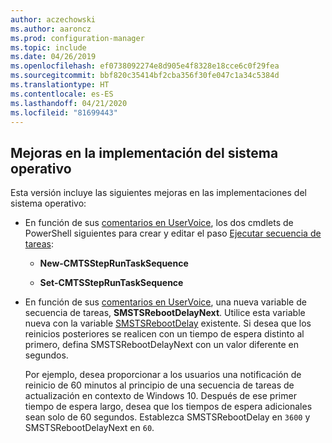 ```yaml
---
author: aczechowski
ms.author: aaroncz
ms.prod: configuration-manager
ms.topic: include
ms.date: 04/26/2019
ms.openlocfilehash: ef0738092274e8d905e4f8328e18cce6c0f29fea
ms.sourcegitcommit: bbf820c35414bf2cba356f30fe047c1a34c5384d
ms.translationtype: HT
ms.contentlocale: es-ES
ms.lasthandoff: 04/21/2020
ms.locfileid: "81699443"
---
```

## <a name="improvements-to-os-deployment"></a><a name="bkmk_osd"></a> Mejoras en la implementación del sistema operativo
<!--2839943,4447680-->

Esta versión incluye las siguientes mejoras en las implementaciones del sistema operativo:

- En función de sus [comentarios en UserVoice](https://configurationmanager.uservoice.com/forums/300492-ideas/suggestions/36448339-powershell-cmdlet-for-modifying-nested-task-sequen), los dos cmdlets de PowerShell siguientes para crear y editar el paso [Ejecutar secuencia de tareas](../../../../../osd/understand/task-sequence-steps.md#child-task-sequence):  

    - **New-CMTSStepRunTaskSequence**

    - **Set-CMTSStepRunTaskSequence**

- En función de sus [comentarios en UserVoice](https://configurationmanager.uservoice.com/forums/300492-ideas/suggestions/19876177-upgrade-operating-system-task-should-be-able-to-us), una nueva variable de secuencia de tareas, **SMSTSRebootDelayNext**. Utilice esta variable nueva con la variable [SMSTSRebootDelay](../../../../../osd/understand/task-sequence-variables.md#SMSTSRebootDelay) existente. Si desea que los reinicios posteriores se realicen con un tiempo de espera distinto al primero, defina SMSTSRebootDelayNext con un valor diferente en segundos.

    Por ejemplo, desea proporcionar a los usuarios una notificación de reinicio de 60 minutos al principio de una secuencia de tareas de actualización en contexto de Windows 10. Después de ese primer tiempo de espera largo, desea que los tiempos de espera adicionales sean solo de 60 segundos. Establezca SMSTSRebootDelay en `3600` y SMSTSRebootDelayNext en `60`.  
